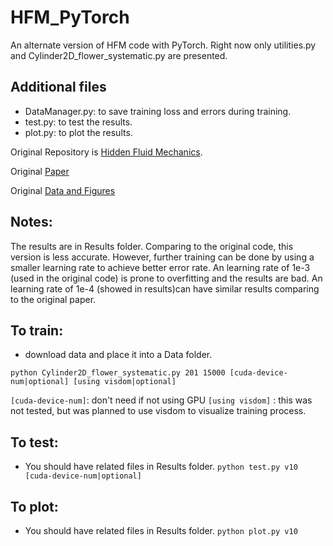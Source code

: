# HFM_PyTorch
An alternate version of HFM code with PyTorch. 
Right now only utilities.py and Cylinder2D_flower_systematic.py are presented.
## Additional files
- DataManager.py: to save training loss and errors during training.
- test.py: to test the results. 
- plot.py: to plot the results.

Original Repository is [Hidden Fluid Mechanics](https://github.com/maziarraissi/HFM).

Original [Paper](https://science.sciencemag.org/content/367/6481/1026.abstract)

Original [Data and Figures](https://bit.ly/2NRB65U)

## Notes: 
The results are in Results folder. Comparing to the original code, this version is less accurate. 
However, further training can be done by using a smaller learning rate to achieve better error rate. 
An learning rate of 1e-3 (used in the original code) is prone to overfitting and the results are bad. 
An learning rate of 1e-4 (showed in results)can have similar results comparing to the original paper.

## To train:
- download data and place it into a Data folder.

```python Cylinder2D_flower_systematic.py 201 15000 [cuda-device-num|optional] [using visdom|optional]```

```[cuda-device-num]```: don't need if not using GPU
```[using visdom]``` : this was not tested, but was planned to use visdom to visualize training process.
## To test:
- You should have related files in Results folder.
```python test.py v10 [cuda-device-num|optional]```

## To plot: 
- You should have related files in Results folder.
```python plot.py v10```
